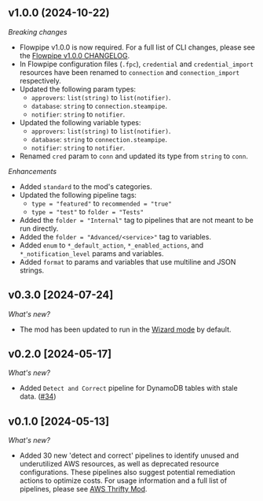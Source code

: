 ## v1.0.0 (2024-10-22)

_Breaking changes_

- Flowpipe v1.0.0 is now required. For a full list of CLI changes, please see the [Flowpipe v1.0.0 CHANGELOG](https://flowpipe.io/changelog/flowpipe-cli-v1-0-0).
- In Flowpipe configuration files (`.fpc`), `credential` and `credential_import` resources have been renamed to `connection` and `connection_import` respectively.
- Updated the following param types:
  - `approvers`: `list(string)` to `list(notifier)`.
  - `database`: `string` to `connection.steampipe`.
  - `notifier`: `string` to `notifier`.
- Updated the following variable types:
  - `approvers`: `list(string)` to `list(notifier)`.
  - `database`: `string` to `connection.steampipe`.
  - `notifier`: `string` to `notifier`.
- Renamed `cred` param to `conn` and updated its type from `string` to `conn`.

_Enhancements_

- Added `standard` to the mod's categories.
- Updated the following pipeline tags:
  - `type = "featured"` to `recommended = "true"`
  - `type = "test"` to `folder = "Tests"`
- Added the `folder = "Internal"` tag to pipelines that are not meant to be run directly.
- Added the `folder = "Advanced/<service>"` tag to variables.
- Added `enum` to `*_default_action`, `*_enabled_actions`, and `*_notification_level` params and variables.
- Added `format` to params and variables that use multiline and JSON strings.

## v0.3.0 [2024-07-24]

_What's new?_

- The mod has been updated to run in the [Wizard mode](https://hub.flowpipe.io/mods/turbot/aws_thrifty#wizard) by default.

## v0.2.0 [2024-05-17]

_What's new?_

- Added `Detect and Correct` pipeline for DynamoDB tables with stale data. ([#34](https://github.com/turbot/flowpipe-mod-aws-thrifty/pull/34))

## v0.1.0 [2024-05-13]

_What's new?_

- Added 30 new 'detect and correct' pipelines to identify unused and underutilized AWS resources, as well as deprecated resource configurations. These pipelines also suggest potential remediation actions to optimize costs. For usage information and a full list of pipelines, please see [AWS Thrifty Mod](https://hub.flowpipe.io/mods/turbot/aws_thrifty).

